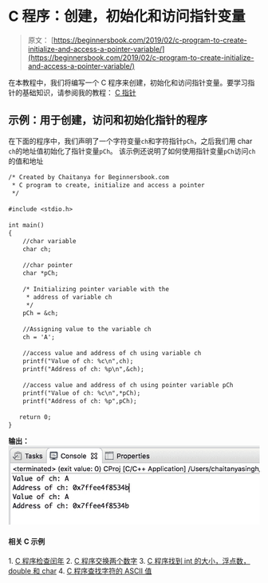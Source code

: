 # C 程序：创建，初始化和访问指针变量

> 原文： [https://beginnersbook.com/2019/02/c-program-to-create-initialize-and-access-a-pointer-variable/](https://beginnersbook.com/2019/02/c-program-to-create-initialize-and-access-a-pointer-variable/)

在本教程中，我们将编写一个 C 程序来创建，初始化和访问指针变量。要学习指针的基础知识，请参阅我的教程： [C 指针](https://beginnersbook.com/2014/01/c-pointers/)

## 示例：用于创建，访问和初始化指针的程序

在下面的程序中，我们声明了一个字符变量`ch`和字符指针`pCh`，之后我们用 char `ch`的地址值初始化了指针变量`pCh`。
该示例还说明了如何使用指针变量`pCh`访问`ch`的值和地址

```
/* Created by Chaitanya for Beginnersbook.com
 * C program to create, initialize and access a pointer
 */

#include <stdio.h>

int main()
{
	//char variable
    char ch;

    //char pointer
    char *pCh;

    /* Initializing pointer variable with the
     * address of variable ch
     */
    pCh = &ch;

    //Assigning value to the variable ch
    ch = 'A';

    //access value and address of ch using variable ch
    printf("Value of ch: %c\n",ch);
    printf("Address of ch: %p\n",&ch);

    //access value and address of ch using pointer variable pCh
    printf("Value of ch: %c\n",*pCh);
    printf("Address of ch: %p",pCh);

   return 0;
}
```

**输出：**
![C program to create, initialize and access a pointer variable](img/6e5983a5b6f55ec202c9f458decdc7d6.jpg)

#### 相关 C 示例

1\. [C 程序检查闰年](https://beginnersbook.com/2017/09/c-program-to-check-leap-year/)
2\. [C 程序交换两个数字](https://beginnersbook.com/2017/09/c-program-to-swap-two-numbers/)
3\. [C 程序找到 int 的大小，浮点数， double 和 char](https://beginnersbook.com/2017/09/c-program-to-find-the-size-of-int-float-double-and-char/)
4\. [C 程序查找字符的 ASCII 值](https://beginnersbook.com/2017/09/c-program-to-find-ascii-value-of-a-character/)